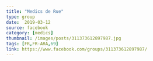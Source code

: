```yaml
---
title: "Medics de Rue"
type: group
date:  2019-03-12
source: facebook
category: [medics]
thumbnail: /images/posts/311373612897987.jpg
tags: [FR,FR-ARA,69]
link: https://www.facebook.com/groups/311373612897987/
---
```

